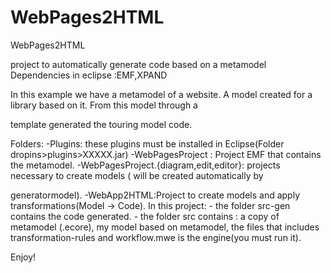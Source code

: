 WebPages2HTML
=============

WebPages2HTML

project to automatically generate code based on a metamodel Dependencies in eclipse :EMF,XPAND

In this example we have a metamodel of a website. A model created for a library based on it. From this model through a

template generated the touring model code.

Folders: -Plugins: these plugins must be installed in Eclipse(Folder dropins>plugins>XXXXX.jar) -WebPagesProject : Project EMF that contains the metamodel. -WebPagesProject.{diagram,edit,editor}: projects necessary to create models ( will be created automatically by

generatormodel). -WebApp2HTML:Project to create models and apply transformations(Model -> Code). In this project: - the folder src-gen contains the code generated. - the folder src contains : a copy of metamodel (.ecore), my model based on metamodel, the files that includes transformation-rules and workflow.mwe is the engine(you must run it).

Enjoy!
